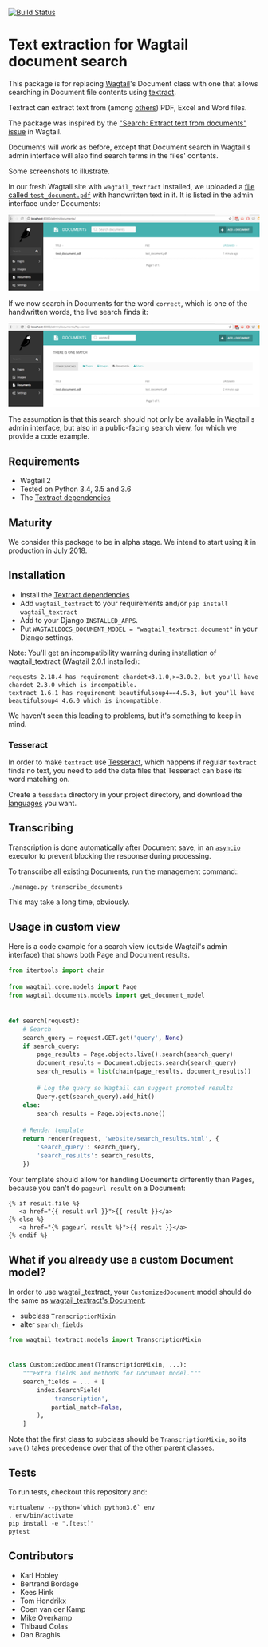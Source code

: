 [![Build Status](https://travis-ci.org/fourdigits/wagtail_textract.svg?branch=master)](https://travis-ci.org/fourdigits/wagtail_textract)

# Text extraction for Wagtail document search

This package is for replacing [Wagtail][1]'s Document class with one
that allows searching in Document file contents using [textract][2].

Textract can extract text from (among [others][6]) PDF, Excel and Word files.

The package was inspired by the ["Search: Extract text from documents" issue][3] in Wagtail.

Documents will work as before, except that Document search in Wagtail's admin interface
will also find search terms in the files' contents.

Some screenshots to illustrate.

In our fresh Wagtail site with `wagtail_textract` installed,
we uploaded a [file called `test_document.pdf`](./src/wagtail_textract/tests/testfiles/test_document.pdf) with handwritten text in it.
It is listed in the admin interface under Documents:

![Document List](/docs/screenshot_document_list_test_document.png)

If we now search in Documents for the word `correct`, which is one of the handwritten words,
the live search finds it:

![Document Search finds PDF by searching for "staple"](/docs/screenshot_document_search_correct.png)

The assumption is that this search should not only be available in Wagtail's admin interface,
but also in a public-facing search view, for which we provide a code example.


## Requirements

- Wagtail 2
- Tested on Python 3.4, 3.5 and 3.6
- The [Textract dependencies][8]


## Maturity

We consider this package to be in alpha stage.
We intend to start using it in production in July 2018.


## Installation

- Install the [Textract dependencies][8]
- Add `wagtail_textract` to your requirements and/or `pip install wagtail_textract`
- Add to your Django `INSTALLED_APPS`.
- Put `WAGTAILDOCS_DOCUMENT_MODEL = "wagtail_textract.document"` in your Django settings.

Note: You'll get an incompatibility warning during installation of wagtail_textract (Wagtail 2.0.1 installed):

```
requests 2.18.4 has requirement chardet<3.1.0,>=3.0.2, but you'll have chardet 2.3.0 which is incompatible.
textract 1.6.1 has requirement beautifulsoup4==4.5.3, but you'll have beautifulsoup4 4.6.0 which is incompatible.
```

We haven't seen this leading to problems, but it's something to keep in mind.


### Tesseract

In order to make `textract` use [Tesseract][4], which happens if regular
`textract` finds no text, you need to add the data files that Tesseract can
base its word matching on.

Create a `tessdata` directory in your project directory, and download the
[languages][5] you want.


## Transcribing

Transcription is done automatically after Document save,
in an [`asyncio`][7] executor to prevent blocking the response during processing.

To transcribe all existing Documents, run the management command::

    ./manage.py transcribe_documents

This may take a long time, obviously.


## Usage in custom view

Here is a code example for a search view (outside Wagtail's admin interface)
that shows both Page and Document results.

```python
from itertools import chain

from wagtail.core.models import Page
from wagtail.documents.models import get_document_model


def search(request):
    # Search
    search_query = request.GET.get('query', None)
    if search_query:
        page_results = Page.objects.live().search(search_query)
        document_results = Document.objects.search(search_query)
        search_results = list(chain(page_results, document_results))

        # Log the query so Wagtail can suggest promoted results
        Query.get(search_query).add_hit()
    else:
        search_results = Page.objects.none()

    # Render template
    return render(request, 'website/search_results.html', {
        'search_query': search_query,
        'search_results': search_results,
    })
```

Your template should allow for handling Documents differently than Pages,
because you can't do `pageurl result` on a Document:

```jinja2
{% if result.file %}
   <a href="{{ result.url }}">{{ result }}</a>
{% else %}
   <a href="{% pageurl result %}">{{ result }}</a>
{% endif %}
```


## What if you already use a custom Document model?

In order to use wagtail_textract, your `CustomizedDocument` model should do
the same as [wagtail_textract's Document](./src/wagtail_textract/models.py):

- subclass `TranscriptionMixin`
- alter `search_fields`

```python
from wagtail_textract.models import TranscriptionMixin


class CustomizedDocument(TranscriptionMixin, ...):
    """Extra fields and methods for Document model."""
    search_fields = ... + [
        index.SearchField(
            'transcription',
            partial_match=False,
        ),
    ]
```

Note that the first class to subclass should be `TranscriptionMixin`,
so its `save()` takes precedence over that of the other parent classes.


## Tests

To run tests, checkout this repository and:

    virtualenv --python=`which python3.6` env
    . env/bin/activate
    pip install -e ".[test]"
    pytest


## Contributors

- Karl Hobley
- Bertrand Bordage
- Kees Hink
- Tom Hendrikx
- Coen van der Kamp
- Mike Overkamp
- Thibaud Colas
- Dan Braghis


[1]: https://wagtail.io/
[2]: https://github.com/deanmalmgren/textract
[3]: https://github.com/wagtail/wagtail/issues/542
[4]: https://github.com/tesseract-ocr
[5]: https://github.com/tesseract-ocr/tessdata
[6]: http://textract.readthedocs.io/en/stable/#currently-supporting
[7]: https://docs.python.org/3/library/asyncio.html
[8]: http://textract.readthedocs.io/en/latest/installation.html

